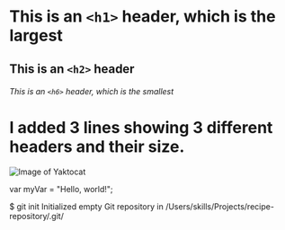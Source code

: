 # This is an `<h1>` header, which is the largest

## This is an `<h2>` header

###### This is an `<h6>` header, which is the smallest



# I added 3 lines showing 3 different headers and their size. 

![Image of Yaktocat](https://octodex.github.com/images/yaktocat.png)

var myVar = "Hello, world!";

$ git init
Initialized empty Git repository in /Users/skills/Projects/recipe-repository/.git/

